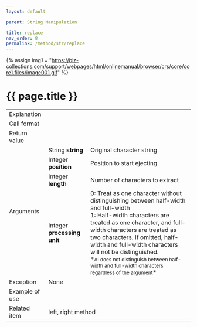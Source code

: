 ```yaml
---
layout: default

parent: String Manipulation

title: replace
nav_order: 8
permalink: /method/str/replace
---
```

{% assign img1 = "https://biz-collections.com/support/webpages/html/onlinemanual/browser/crs/core/core1.files/image001.gif" %}


# {{ page.title }}

<table>
  <tr>
    <td>Explanation</td>
    <td colspan="2"></td>
  </tr>
  <tr>
    <td>Call format</td>
    <td colspan="2"></td>
  </tr>
  <tr>
    <td>Return value</td>
    <td colspan="2"></td>
  </tr>  
  <tr>
    <td rowspan="4">Arguments</td>
    <td>String <b>string</b></td>
    <td>Original character string</td>
  </tr>
  <tr>
    <td>Integer <b>position</b></td>
    <td>Position to start ejecting</td>
  </tr>
  <tr>
    <td>Integer <b>length</b></td>
    <td>Number of characters to extract</td>
  </tr>
  <tr>
    <td>Integer <b>processing unit</b></td>
    <td>0:  Treat as one character without distinguishing between half-width and full-width<br>1:   Half-width characters are treated as one character, and full-width characters are treated as two characters.  If omitted, half-width and full-width characters will not be distinguished.<br> *<small>AI does not distinguish between half-width and full-width characters regardless of the argument</small>*</td>
  </tr>
  <tr>
    <td>Exception</td>
    <td colspan="2">None</td>
  </tr>
  <tr>
    <td>Example of use</td>
    <td colspan="2"><code><pre></pre></code></td>
  </tr>
  <tr>
    <td>Related item</td>
    <td colspan="2"><a>left</a>, <a>right</a> method</td>
  </tr>
</table>


